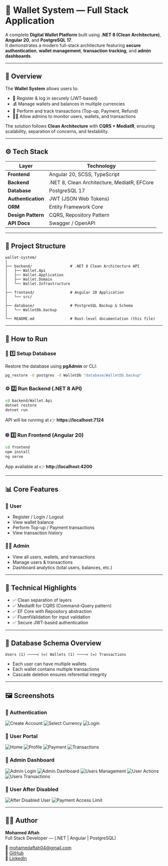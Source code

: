 # 💎 Wallet System — Full Stack Application

A complete **Digital Wallet Platform** built using **.NET 8 (Clean Architecture)**, **Angular 20**, and **PostgreSQL 17**.  
It demonstrates a modern full-stack architecture featuring **secure authentication**, **wallet management**, **transaction tracking**, and **admin dashboards**.

---

## 🧭 Overview

The **Wallet System** allows users to:

- 🔐 Register & log in securely (JWT-based)
- 💰 Manage wallets and balances in multiple currencies
- 💸 Perform and track transactions (Top-up, Payment, Refund)
- 🧑‍💼 Allow admins to monitor users, wallets, and transactions

The solution follows **Clean Architecture** with **CQRS + MediatR**, ensuring scalability, separation of concerns, and testability.

---

## ⚙️ Tech Stack

| Layer              | Technology                                  |
| ------------------ | ------------------------------------------- |
| **Frontend**       | Angular 20, SCSS, TypeScript                |
| **Backend**        | .NET 8, Clean Architecture, MediatR, EFCore |
| **Database**       | PostgreSQL 17                               |
| **Authentication** | JWT (JSON Web Tokens)                       |
| **ORM**            | Entity Framework Core                       |
| **Design Pattern** | CQRS, Repository Pattern                    |
| **API Docs**       | Swagger / OpenAPI                           |

---

## 🧩 Project Structure

```
wallet-system/
│
├── backend/                 # .NET 8 Clean Architecture API
│   ├── Wallet.Api
│   ├── Wallet.Application
│   ├── Wallet.Domain
│   └── Wallet.Infrastructure
│
├── frontend/                # Angular 20 Application
│   └── src/
│
├── database/                # PostgreSQL Backup & Schema
│   └── WalletDb.backup
│
└── README.md                # Root-level documentation (this file)
```

---

## 🚀 How to Run

### 🧱 1️⃣ Setup Database

Restore the database using **pgAdmin** or CLI:

```bash
pg_restore -U postgres -d WalletDb "database/WalletDb.backup"
```

### ⚙️ 2️⃣ Run Backend (.NET 8 API)

```bash
cd backend/Wallet.Api
dotnet restore
dotnet run
```

API will be running at 👉 **https://localhost:7124**

### 🌐 3️⃣ Run Frontend (Angular 20)

```bash
cd frontend
npm install
ng serve
```

App available at 👉 **http://localhost:4200**

---

## 📊 Core Features

### 👤 User
- Register / Login / Logout  
- View wallet balance  
- Perform Top-up / Payment transactions  
- View transaction history  

### 🧑‍💼 Admin
- View all users, wallets, and transactions  
- Manage users & transactions  
- Dashboard analytics (total users, balances, etc.)

---

## 🧠 Technical Highlights

- ✅ Clean separation of layers  
- ✅ MediatR for CQRS (Command–Query pattern)  
- ✅ EF Core with Repository abstraction  
- ✅ FluentValidation for input validation  
- ✅ Secure JWT-based authentication  

---

## 🧱 Database Schema Overview

```
Users (1) ────< (∞) Wallets (1) ────< (∞) Transactions
```

- Each user can have multiple wallets  
- Each wallet contains multiple transactions  
- Cascade deletion ensures referential integrity  

---

## 🖼️ Screenshots

### 🔐 Authentication
![Create Account](./screenshots/create-account.png)
![Select Currency](./screenshots/select-currency.png)
![Login](./screenshots/login-user.png)

### 👤 User Portal
![Home](./screenshots/home.png)
![Profile](./screenshots/profile.png)
![Payment](./screenshots/payment.png)
![Transactions](./screenshots/transactions.png)

### 💼 Admin Dashboard
![Admin Login](./screenshots/admin-login.png)
![Admin Dashboard](./screenshots/admin-dashboard.png)
![Users Management](./screenshots/users.png)
![User Actions](./screenshots/user-action.png)
![Users Transactions](./screenshots/users-transactions.png)

### 👤 User After Disabled
![After Disabled User](./screenshots/user-after-disabled.png)
![Payment Access Limit](./screenshots/payment-access-limit.png)


---

## 👨‍💻 Author

**Mohamed Aftah**  
Full Stack Developer — (.NET | Angular | PostgreSQL)  

📧 [mohamedaftah04@gmail.com](mailto:mohamedaftah04@gmail.com)  
🔗 [GitHub](https://github.com/MohamedAftah004)  
🔗 [LinkedIn](https://www.linkedin.com/in/mabd-elfattah/)

